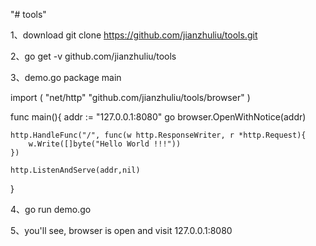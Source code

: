 "# tools" 

1、download
git clone https://github.com/jianzhuliu/tools.git

2、go get -v github.com/jianzhuliu/tools

3、demo.go
package main 

import (
	"net/http"
	"github.com/jianzhuliu/tools/browser"
)

func main(){
	addr := "127.0.0.1:8080"
	go browser.OpenWithNotice(addr)
	
	http.HandleFunc("/", func(w http.ResponseWriter, r *http.Request){
		w.Write([]byte("Hello World !!!"))
	})
	
	http.ListenAndServe(addr,nil)
}

4、go run demo.go

5、you'll see, browser is open and visit 127.0.0.1:8080
